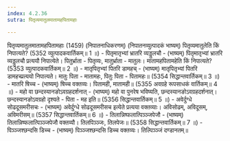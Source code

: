 ```yaml
---
index: 4.2.36
sutra: पितृव्यमातुलमातामहपितामहाः

---
```

 पितृव्यमातुलमातामहपितामहाः (1459) (निपातनाधिकरणम्) (निपातनव्युत्पादकं भाष्यम्) पितृव्यमातुलेति किं निपात्यते? (5352 व्युत्पादकवार्तिकम्॥ 1 ॥) - पितृमातृभ्यां भ्रातरि व्यड्डुलचौ - (भाष्यम्) पितृमातृभ्यां भ्रातरि व्यड्डुलचौ प्रत्ययौ निपात्येते। पितुर्भ्राता - पितृव्यः, मातुर्भ्राता - मातुलः। मातामहपितामहेति किं निपात्यते? (5353 व्युत्पादकवार्तिकम्॥ 2 ॥) - मातृपितृभ्यां पितरि डामहच् - (भाष्यम्) मातृपितृभ्यां पितरि डामहच्प्रत्ययो निपात्यते। मातुः पिता - मातामहः, पितुः पिता - पितामहः॥ (5354 सिद्धान्तवार्तिकम्॥ 3 ॥) - मातरि षिच्च - (भाष्यम्) षिच्च वक्तव्यः। पितामही, मातामही॥ (5355 अवग्रहे रूपसाधकं वार्तिकम्॥ 4 ॥) - महो वा छन्दस्यानङोऽवग्रहदर्शनात् - (भाष्यम्) महो वा पुनरेष भविष्यति, छन्दस्यानङोऽवग्रहदर्शनात्। छन्दस्यानङोऽवग्रहो दृश्यते - पिता - मह इति॥ (5356 सिद्धान्तवार्तिकम्॥ 5 ॥) - अवेर्दुग्धे सोढदूसमरीसचः - (भाष्यम्) अवेर्दुग्धे सोढदूसमरीसच इत्येते प्रत्यया वक्तव्याः। अविसोढम्, अविदूसम्, अविमरीसम्॥ (5357 सिद्धान्तवार्तिकम्॥ 6 ॥) - तिलान्निष्फलात्पिञ्ञ्जपेजौ - (भाष्यम्) तिलान्निष्फलात्पिञ्ञ्जपेजौ वक्तव्यौ। तिलपिञ्ञ्जः, तिलपेजः॥ (5358 सिद्धान्तवार्तिकम्॥ 7 ॥) - पिञ्ञ्जश्छन्दसि डिच्च - (भाष्यम्) पिञ्ञ्जश्छन्दसि डिच्च वक्तव्यः। तिल्पिञ्ञ्जं दण्डानतम्॥ 